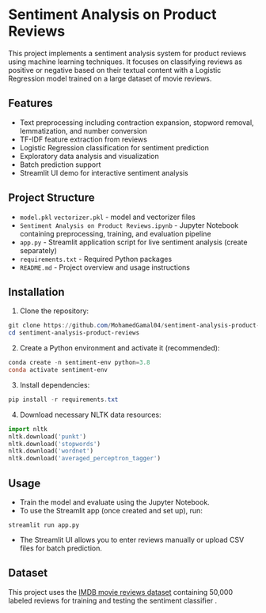 # Sentiment Analysis on Product Reviews

This project implements a sentiment analysis system for product reviews using machine learning techniques. It focuses on classifying reviews as positive or negative based on their textual content with a Logistic Regression model trained on a large dataset of movie reviews.

## Features

- Text preprocessing including contraction expansion, stopword removal, lemmatization, and number conversion
- TF-IDF feature extraction from reviews
- Logistic Regression classification for sentiment prediction
- Exploratory data analysis and visualization
- Batch prediction support
- Streamlit UI demo for interactive sentiment analysis

## Project Structure

- `model.pkl` `vectorizer.pkl` - model and vectorizer files
- `Sentiment Analysis on Product Reviews.ipynb` - Jupyter Notebook containing preprocessing, training, and evaluation pipeline
- `app.py` - Streamlit application script for live sentiment analysis (create separately)
- `requirements.txt` - Required Python packages
- `README.md` - Project overview and usage instructions

## Installation

1. Clone the repository:
``` powershell
git clone https://github.com/MohamedGamal04/sentiment-analysis-product-reviews.git
cd sentiment-analysis-product-reviews
```
2. Create a Python environment and activate it (recommended):
``` powershell
conda create -n sentiment-env python=3.8
conda activate sentiment-env
```
3. Install dependencies:
``` powershell
pip install -r requirements.txt
```
4. Download necessary NLTK data resources:
``` python
import nltk
nltk.download('punkt')
nltk.download('stopwords')
nltk.download('wordnet')
nltk.download('averaged_perceptron_tagger')
```
## Usage

- Train the model and evaluate using the Jupyter Notebook.
- To use the Streamlit app (once created and set up), run:
``` terminal
streamlit run app.py
```

- The Streamlit UI allows you to enter reviews manually or upload CSV files for batch prediction.

## Dataset

This project uses the [IMDB movie reviews dataset](https://www.kaggle.com/datasets/lakshmi25npathi/imdb-dataset-of-50k-movie-reviews) containing 50,000 labeled reviews for training and testing the sentiment classifier .


